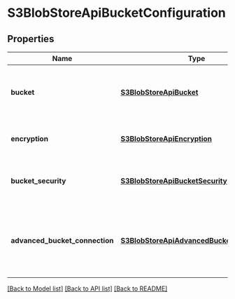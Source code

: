 # S3BlobStoreApiBucketConfiguration

## Properties
Name | Type | Description | Notes
------------ | ------------- | ------------- | -------------
**bucket** | [**S3BlobStoreApiBucket**](S3BlobStoreApiBucket.md) | Details of the S3 bucket such as name and region | 
**encryption** | [**S3BlobStoreApiEncryption**](S3BlobStoreApiEncryption.md) | The type of encryption to use if any | [optional] 
**bucket_security** | [**S3BlobStoreApiBucketSecurity**](S3BlobStoreApiBucketSecurity.md) | Security details for granting access the S3 API | [optional] 
**advanced_bucket_connection** | [**S3BlobStoreApiAdvancedBucketConnection**](S3BlobStoreApiAdvancedBucketConnection.md) | A custom endpoint URL, signer type and whether path style access is enabled | [optional] 

[[Back to Model list]](../README.md#documentation-for-models) [[Back to API list]](../README.md#documentation-for-api-endpoints) [[Back to README]](../README.md)


